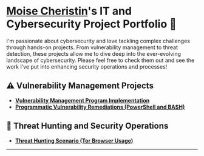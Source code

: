 # <a href="https://www.linkedin.com/in/moisecheristin/">Moise Cheristin</a>'s IT and Cybersecurity Project Portfolio 🔐

I'm passionate about cybersecurity and love tackling complex challenges through hands-on projects. From vulnerability management to threat detection, these projects allow me to dive deep into the ever-evolving landscape of cybersecurity. Please feel free to check them out and see the work I’ve put into enhancing security operations and processes!


## ⚠️ Vulnerability Management Projects

- **[Vulnerability Management Program Implementation](https://github.com/Moise2001/vulnerability-management-program)**
- **[Programmatic Vulnerability Remediations (PowerShell and BASH)](https://github.com/Moise2001/Programmatic-Vulnerability-Remediations)**

## 🚨 Threat Hunting and Security Operations

- **[Threat Hunting Scenario (Tor Browser Usage)](https://github.com/Moise2001/threat-hunting-scenario-tor)**

<hr/>

<!--
<img width="35" alt="image" src="https://github.com/user-attachments/assets/2f41c7cd-5ea8-4475-b451-a37161b6c3fb"> 
<img width="35" alt="image" src="https://github.com/user-attachments/assets/77649969-9910-4994-8b96-74a116cfb2a8">
-->
